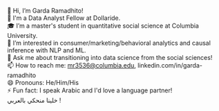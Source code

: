 👋 Hi, I’m Garda Ramadhito! <br>
🚌 I'm a Data Analyst Fellow at Dollaride. <br>
🎓 I’m a master's student in quantitative social science at Columbia University. <br>
👀 I’m interested in consumer/marketing/behavioral analytics and causal inference with NLP and ML. <br>
💬 Ask me about transitioning into data science from the social sciences! <br>
📫 How to reach me: mr3536@columbia.edu, linkedin.com/in/garda-ramadhito <br>
😄 Pronouns: He/Him/His <br>
⚡ Fun fact: I speak Arabic and I'd love a language partner! <br>
خلينا منحكي بالعربي !
